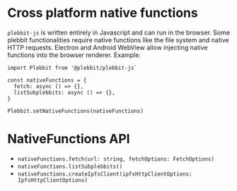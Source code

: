 # Cross platform native functions

`plebbit-js` is written entirely in Javascript and can run in the browser. Some plebbit functionalities require native functions like the file system and native HTTP requests. Electron and Android WebView allow injecting native functions into the browser renderer. Example: 

```
import Plebbit from '@plebbit/plebbit-js`

const nativeFunctions = {
  fetch: async () => {},
  listSubplebbits: async () => {},
}

Plebbit.setNativeFunctions(nativeFunctions)
```

# NativeFunctions API

- `nativeFunctions.fetch(url: string, fetchOptions: FetchOptions)`
- `nativeFunctions.listSubplebbits()`
- `nativeFunctions.createIpfsClient(ipfsHttpClientOptions: IpfsHttpClientOptions)`
